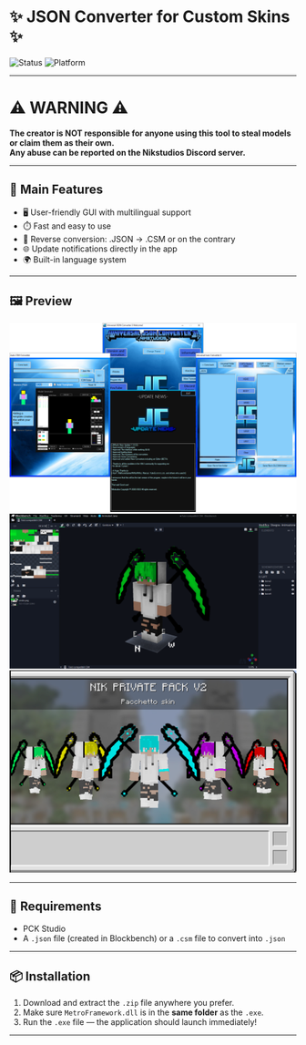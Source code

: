 # ✨ JSON Converter for Custom Skins ✨


![Status](https://img.shields.io/badge/status-Active-brightgreen?style=for-the-badge)
![Platform](https://img.shields.io/badge/CSM-Converter-blue?style=for-the-badge)

---

# ⚠ WARNING ⚠

**The creator is NOT responsible for anyone using this tool to steal models or claim them as their own.  
Any abuse can be reported on the Nikstudios Discord server.**

---

## 🚀 Main Features

- 🖥️ User-friendly GUI with multilingual support
- ⏱️ Fast and easy to use
- 🔄 Reverse conversion: .JSON → .CSM or on the contrary
- 🌐 Update notifications directly in the app
- 🌍 Built-in language system

---

## 🖼️ Preview

![Project Preview](./ProgramImage/LogoHome.png)  
![Project Preview](./ProgramImage/BlockBenchModel.png)  
![Project Preview](./ProgramImage/falcev2.png)

---

## 🔧 Requirements

- PCK Studio  
- A `.json` file (created in Blockbench) or a `.csm` file to convert into `.json`

---

## 📦 Installation

1. Download and extract the `.zip` file anywhere you prefer.
2. Make sure `MetroFramework.dll` is in the **same folder** as the `.exe`.
3. Run the `.exe` file — the application should launch immediately!

---
